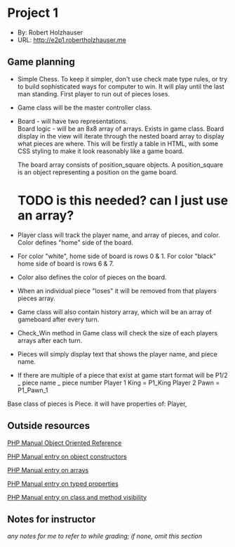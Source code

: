 # Project 1
+ By: Robert Holzhauser 
+ URL: <http://e2p1.robertholzhauser.me>

## Game planning
+ Simple Chess.  To keep it simpler, don't use check mate type rules, or try to build sophisticated ways for computer to win.
It will play until the last man standing.  First player to run out of pieces loses.

+ Game class will be the master controller class.

+ Board - will have two representations.  
  Board logic - will be an 8x8 array of arrays.  Exists in game class.
  Board display in the view will iterate through the nested board array to display what pieces are where.
     This will be firstly a table in HTML, with some CSS styling to make it look reasonably like a game board.

  The board array consists of position_square objects.    A position_square is an object representing a position on the game board.
  # TODO is this needed?  can I just use an array?

+ Player class will track the player name, and array of pieces, and color.  Color defines "home" side of the board.
+  For color "white", home side of board is rows 0 & 1.  For color "black" home side of board is rows 6 & 7.
+  Color also defines the color of pieces on the board.   
+ When an individual piece "loses" it will be removed from that players pieces array.

+ Game class will also contain history array, which will be an array of gameboard after every turn.


+ Check_Win method in Game class will check the size of each players arrays after each turn.

+ Pieces will simply display text that shows the player name, and piece name.
+ If there are multiple of a piece that exist at game start format will be P1/2 _ piece name _ piece number
    Player 1 King = P1_King
    Player 2 Pawn = P1_Pawn_1

Base class of pieces is Piece. it will have properties of:  Player, 






## Outside resources
[PHP Manual Object Oriented Reference](https://www.php.net/manual/en/language.oop5.basic.php)

[PHP Manual entry on object constructors](https://www.php.net/manual/en/language.oop5.decon.php)

[PHP Manual entry on arrays](https://www.php.net/manual/en/language.types.array.php)

[PHP Manual entry on typed properties](https://www.php.net/manual/en/language.oop5.properties.php)

[PHP Manual entry on class and method visibility](https://www.php.net/manual/en/language.oop5.visibility.php)

## Notes for instructor
*any notes for me to refer to while grading; if none, omit this section*
